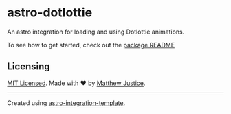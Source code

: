 # astro-dotlottie

An astro integration for loading and using Dotlottie animations.

To see how to get started, check out the [package README](./package/README.md)

## Licensing

[MIT Licensed](./LICENSE). Made with ❤️ by [Matthew Justice](https://github.com/justicematthew).

---

Created using [astro-integration-template](https://github.com/florian-lefebvre/astro-integration-template).
